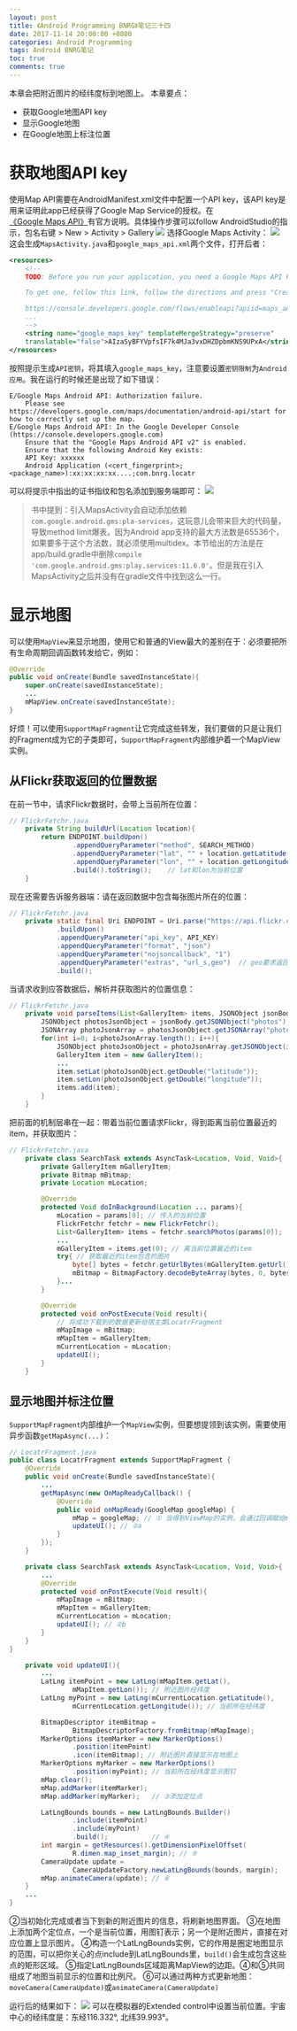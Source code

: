 ```yaml
---
layout: post
title: 《Android Programming BNRG》笔记三十四
date: 2017-11-14 20:00:00 +0800
categories: Android Programming
tags: Android BNRG笔记
toc: true
comments: true
---
```

本章会把附近图片的经纬度标到地图上。
本章要点：
- 获取Google地图API key
- 显示Google地图
- 在Google地图上标注位置
<!-- more -->

# 获取地图API key
使用Map API需要在AndroidManifest.xml文件中配置一个API key，该API key是用来证明此app已经获得了Google Map Service的授权。在[《Google Maps API》](https://developers.google.com/maps/documentation/)有官方说明。具体操作步骤可以follow AndroidStudio的指示，包名右键 > New > Activity > Gallery
![](1114AndroidProgrammingBNRG34/img01.png)
选择Google Maps Activity：
![](1114AndroidProgrammingBNRG34/img02.png)
这会生成`MapsActivity.java`和`google_maps_api.xml`两个文件，打开后者：
``` xml
<resources>
    <!--
    TODO: Before you run your application, you need a Google Maps API key.

    To get one, follow this link, follow the directions and press "Create" at the end:

    https://console.developers.google.com/flows/enableapi?apiid=maps_android_backend&keyType=CLIENT_SIDE_ANDROID&r=84:99:B8:6F:79:C0:48:5E:A0:3D:F5:2B:3A:E3:EC:ED:A3:BE:A6:A8%3Bcom.bnrg.locatr
    ...
    -->
    <string name="google_maps_key" templateMergeStrategy="preserve" 
    translatable="false">AIzaSyBFYVpfsIF7k4MJa3vxDHZDpbmKNS9UPxA</string>
</resources>
```
按照提示生成`API密钥`，将其填入`google_maps_key`，注意要设置`密钥限制`为`Android应用`。我在运行的时候还是出现了如下错误：
```
E/Google Maps Android API: Authorization failure.  
    Please see https://developers.google.com/maps/documentation/android-api/start for how to correctly set up the map.
E/Google Maps Android API: In the Google Developer Console (https://console.developers.google.com)
    Ensure that the "Google Maps Android API v2" is enabled.
    Ensure that the following Android Key exists:
    API Key: xxxxxx
    Android Application (<cert_fingerprint>;<package_name>):xx:xx:xx:xx....;com.bnrg.locatr
```
可以将提示中指出的证书指纹和包名添加到服务端即可：
![](1114AndroidProgrammingBNRG34/img03.png)

> 书中提到：引入MapsActivity会自动添加依赖`com.google.android.gms:pla-services`，这玩意儿会带来巨大的代码量，导致method limit爆表。因为Android app支持的最大方法数是65536个，如果要多于这个方法数，就必须使用multidex。本节给出的方法是在app/build.gradle中删除`compile 'com.google.android.gms:play.services:11.6.0'`。但是我在引入MapsActivity之后并没有在gradle文件中找到这么一行。

# 显示地图
可以使用`MapView`来显示地图，使用它和普通的View最大的差别在于：必须要把所有生命周期回调函数转发给它，例如：
``` java
@Override
public void onCreate(Bundle savedInstanceState){
    super.onCreate(savedInstanceState);
    ...
    mMapView.onCreate(savedInstanceState);
}
```
好烦！可以使用`SupportMapFragment`让它完成这些转发，我们要做的只是让我们的Fragment成为它的子类即可，`SupportMapFragment`内部维护着一个MapView实例。

## 从Flickr获取返回的位置数据
在前一节中，请求Flickr数据时，会带上当前所在位置：
``` java
// FlickrFetchr.java
    private String buildUrl(Location location){
        return ENDPOINT.buildUpon()
                .appendQueryParameter("method", SEARCH_METHOD)
                .appendQueryParameter("lat", "" + location.getLatitude())   
                .appendQueryParameter("lon", "" + location.getLongitude())
                .build().toString();    // lat和lon为当前位置
    }
```
现在还需要告诉服务器端：请在返回数据中包含每张图片所在的位置：
``` java
// FlickrFetchr.java
    private static final Uri ENDPOINT = Uri.parse("https://api.flickr.com/services/rest/")
            .buildUpon()
            .appendQueryParameter("api_key", API_KEY)
            .appendQueryParameter("format", "json")
            .appendQueryParameter("nojsoncallback", "1")
            .appendQueryParameter("extras", "url_s,geo")  // geo要求返回图片位置
            .build();
```
当请求收到应答数据后，解析并获取图片的位置信息：
``` java
// FlickrFetchr.java
    private void parseItems(List<GalleryItem> items, JSONObject jsonBody)...{
        JSONObject photosJsonObject = jsonBody.getJSONObject("photos");
        JSONArray photoJsonArray = photosJsonObject.getJSONArray("photo");
        for(int i=0; i<photoJsonArray.length(); i++){
            JSONObject photoJsonObject = photoJsonArray.getJSONObject(i);
            GalleryItem item = new GalleryItem();
            ...
            item.setLat(photoJsonObject.getDouble("latitude"));
            item.setLon(photoJsonObject.getDouble("longitude"));
            items.add(item);
        }
    }
```
把前面的机制层串在一起：带着当前位置请求Flickr，得到距离当前位置最近的item，并获取图片：
``` java
// FlickrFetchr.java
    private class SearchTask extends AsyncTask<Location, Void, Void>{
        private GalleryItem mGalleryItem;
        private Bitmap mBitmap;
        private Location mLocation;

        @Override
        protected Void doInBackground(Location ... params){
            mLocation = params[0]; // 传入的当前位置
            FlickrFetchr fetchr = new FlickrFetchr();
            List<GalleryItem> items = fetchr.searchPhotos(params[0]);
            ...
            mGalleryItem = items.get(0); // 离当前位置最近的item
            try{ // 获取最近的item包含的图片
                byte[] bytes = fetchr.getUrlBytes(mGalleryItem.getUrl());
                mBitmap = BitmapFactory.decodeByteArray(bytes, 0, bytes.length);
            }...
        }

        @Override
        protected void onPostExecute(Void result){
            // 将成功下载到的数据更新给宿主类LocatrFragment
            mMapImage = mBitmap;
            mMapItem = mGalleryItem;
            mCurrentLocation = mLocation; 
            updateUI();
        }
    }
```
## 显示地图并标注位置
`SupportMapFragment`内部维护一个`MapView`实例，但要想提领到该实例，需要使用异步函数`getMapAsync(...)`：
``` java
// LocatrFragment.java
public class LocatrFragment extends SupportMapFragment {
    @Override
    public void onCreate(Bundle savedInstanceState){
        ...
        getMapAsync(new OnMapReadyCallback() {
            @Override
            public void onMapReady(GoogleMap googleMap) {
                mMap = googleMap; // ① 当得到ViewMap的实例，会通过回调赋给mMap。
                updateUI(); // ②a
            }
        });
    }

    private class SearchTask extends AsyncTask<Location, Void, Void>{
        ...
        @Override
        protected void onPostExecute(Void result){
            mMapImage = mBitmap;
            mMapItem = mGalleryItem;
            mCurrentLocation = mLocation;
            updateUI(); // ②b
        }
    }
}

    private void updateUI(){
        ...
        LatLng itemPoint = new LatLng(mMapItem.getLat(),
                mMapItem.getLon()); // 附近图片经纬度
        LatLng myPoint = new LatLng(mCurrentLocation.getLatitude(),
                mCurrentLocation.getLongitude()); // 当前所在经纬度

        BitmapDescriptor itemBitmap =
                BitmapDescriptorFactory.fromBitmap(mMapImage);
        MarkerOptions itemMarker = new MarkerOptions()
                .position(itemPoint)
                .icon(itemBitmap); // 附近图片直接显示在地图上
        MarkerOptions myMarker = new MarkerOptions()
                .position(myPoint); // 当前所在经纬度显示图钉
        mMap.clear();
        mMap.addMarker(itemMarker);
        mMap.addMarker(myMarker);   // ③添加定位点

        LatLngBounds bounds = new LatLngBounds.Builder()
                .include(itemPoint)
                .include(myPoint)
                .build();           // ④
        int margin = getResources().getDimensionPixelOffset(
                R.dimen.map_inset_margin); // ⑤
        CameraUpdate update =
                CameraUpdateFactory.newLatLngBounds(bounds, margin);
        mMap.animateCamera(update); // ⑥
    }
    ...
}
```
②当初始化完成或者当下到新的附近图片的信息，将刷新地图界面。
③在地图上添加两个定位点，一个是当前位置，用图钉表示；另一个是附近图片，直接在对应位置上显示图片。
④构造一个LatLngBounds实例，它的作用是圈定地图显示的范围，可以把你关心的点include到LatLngBounds里，`build()`会生成包含这些点的矩形区域。
⑤指定LatLngBounds区域距离MapView的边距。④和⑤共同组成了地图当前显示的位置和比例尺。
⑥可以通过两种方式更新地图：`moveCamera(CameraUpdate)`或`animateCamera(CameraUpdate)`

运行后的结果如下：
![](1114AndroidProgrammingBNRG34/img04.png)
可以在模拟器的Extended control中设置当前位置。宇宙中心的经纬度是：东经116.332°, 北纬39.993°。